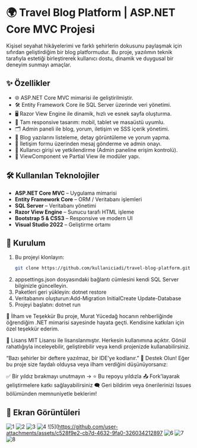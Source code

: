 # 🌍 Travel Blog Platform | ASP.NET Core MVC Projesi

Kişisel seyahat hikâyelerimi ve farklı şehirlerin dokusunu paylaşmak için sıfırdan geliştirdiğim bir blog platformudur. Bu proje, yazılımın teknik tarafıyla estetiği birleştirerek kullanıcı dostu, dinamik ve duygusal bir deneyim sunmayı amaçlar.

## ✨ Özellikler

- 🌐 ASP.NET Core MVC mimarisi ile geliştirilmiştir.
- 🛠️ Entity Framework Core ile SQL Server üzerinde veri yönetimi.
- 🖥️ Razor View Engine ile dinamik, hızlı ve esnek sayfa oluşturma.
- 📱 Tam responsive tasarım: mobil, tablet ve masaüstü uyumlu.
- 🗂️ Admin paneli ile blog, yorum, iletişim ve SSS içerik yönetimi.
- 🧭 Blog yazılarını listeleme, detay görüntüleme ve yorum yapma.
- 💬 İletişim formu üzerinden mesaj gönderme ve admin onayı.
- 🔐 Kullanıcı girişi ve yetkilendirme (Admin paneline erişim kontrolü).
- 🧩 ViewComponent ve Partial View ile modüler yapı.

## 🛠️ Kullanılan Teknolojiler

- **ASP.NET Core MVC** – Uygulama mimarisi
- **Entity Framework Core** – ORM / Veritabanı işlemleri
- **SQL Server** – Veritabanı yönetimi
- **Razor View Engine** – Sunucu tarafı HTML işleme
- **Bootstrap 5 & CSS3** – Responsive ve modern UI
- **Visual Studio 2022** – Geliştirme ortamı


## 🚀 Kurulum

1. Bu projeyi klonlayın:
   ```bash
   git clone https://github.com/kullaniciadi/travel-blog-platform.git
2. appsettings.json dosyasındaki bağlantı cümlesini kendi SQL Server bilginizle güncelleyin.
3. Paketleri geri yükleyin: dotnet restore
4. Veritabanını oluşturun:Add-Migration InitialCreate Update-Database
5. Projeyi başlatın: dotnet run

🧠 İlham ve Teşekkür
Bu proje, Murat Yücedağ hocanın rehberliğinde öğrendiğim .NET mimarisi sayesinde hayata geçti. Kendisine katkıları için özel teşekkür ederim.

📄 Lisans
MIT Lisansı ile lisanslanmıştır. Herkesin kullanımına açıktır. Gönül rahatlığıyla inceleyebilir, geliştirebilir veya kendi projenizde kullanabilirsiniz.

“Bazı şehirler bir deftere yazılmaz, bir IDE’ye kodlanır.”
🌟 Destek Olun!
Eğer bu proje size faydalı olduysa veya ilham verdiğini düşünüyorsanız:

✅ Bir yıldız bırakmayı unutmayın → ⭐ Bu repoyu yıldızla
📤 Fork'layarak geliştirmelere katkı sağlayabilirsiniz
🗨️ Geri bildirim veya önerilerinizi Issues bölümünden memnuniyetle beklerim!

## 📸 Ekran Görüntüleri

![1](https://github.com/user-attachments/assets/27f4f6b1-6f51-44bc-853b-cb3ff96694e8)
![2](https://github.com/user-attachments/assets/955a1eed-ef7a-4957-a752-8cce03dd3f29)
![3](https://github.com/user-attachments/assets/38e6135e-5a48-4ecc-9797-2497b1ff0b32)
![4](https://github.com/user-attachments/assets/9bf413d4-a110-47e7-a15a-384ee7fa3ca2)
![5](https://github.com/user-attachments/assets/c528f9e2-cb7d-4632-9fa0-326034212897
![6](https://github.com/user-attachments/assets/0d70b3c1-9f20-47ab-8215-6f478b5e5f66)
![7](https://github.com/user-attachments/assets/6981aaf3-81d9-4d5e-8f41-16960ef48af1)
![8](https://github.com/user-attachments/assets/d139f910-1cbf-43c2-9cca-d298180562e3)







